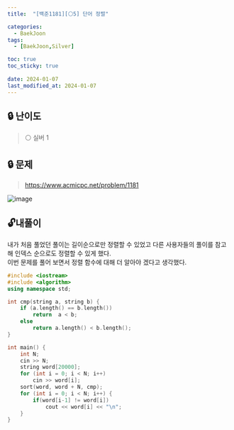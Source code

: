 ```yaml
---
title:  "[백준1181][⚪5] 단어 정렬"

categories:
  - BaekJoon
tags:
  - [BaekJoon,Silver]

toc: true
toc_sticky: true
 
date: 2024-01-07
last_modified_at: 2024-01-07
---
```

## **🔒 난이도**
> ⚪ 실버 1   
  
  
  
## **🔒 문제**
> <https://www.acmicpc.net/problem/1181>  

![image](https://github.com/jjohmin/Algorithm/assets/128464783/15b15a90-674f-41ef-9a8f-cd92e6901fee)

## 🔓**내풀이**

내가 처음 풀었던 풀이는 길이순으로만 정렬할 수 있었고 다른 사용자들의 풀이를 참고해 인덱스 순으로도 정렬할 수 있게 했다.  
이번 문제를 풀어 보면서 정렬 함수에 대해 더 알아야 겠다고 생각했다.  
  
```c++
#include <iostream>
#include <algorithm>
using namespace std;

int cmp(string a, string b) {
	if (a.length() == b.length())
		return  a < b;
	else
		return a.length() < b.length();
}

int main() {
	int N;
	cin >> N;
	string word[20000];
	for (int i = 0; i < N; i++)
		cin >> word[i];
	sort(word, word + N, cmp);
	for (int i = 0; i < N; i++) {
		if(word[i-1] != word[i])
			cout << word[i] << "\n";
	}
}
```